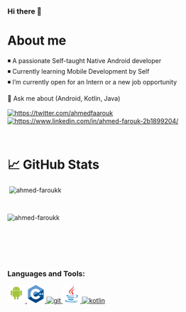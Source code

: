 
<h3 align="left">Hi there 👋</h3>
<h3 align="center"></h3>


# About me 

 ◾ A passionate Self-taught Native Android developer<br>
 ◾ Currently learning Mobile Development by Self<br>
 ◾ I’m currently open for an Intern or a new job opportunity<br>
 
 :speech_balloon: Ask me about (Android, Kotlin, Java) 

 
<a href="https://twitter.com/https://twitter.com/ahmedfaarouk" target="blank"><img align="center" src="https://raw.githubusercontent.com/rahuldkjain/github-profile-readme-generator/master/src/images/icons/Social/twitter.svg" alt="https://twitter.com/ahmedfaarouk" height="30" width="40" /></a>
<a href="https://linkedin.com/in/https://www.linkedin.com/in/ahmed-farouk-2b1899204/" target="blank"><img align="center" src="https://raw.githubusercontent.com/rahuldkjain/github-profile-readme-generator/master/src/images/icons/Social/linked-in-alt.svg" alt="https://www.linkedin.com/in/ahmed-farouk-2b1899204/" height="30" width="40" /></a>
</p>
<br>

#  📈 GitHub Stats

<p>&nbsp;<img align="center" src="https://github-readme-stats.vercel.app/api?username=ahmed-faroukk&show_icons=true&locale=en" alt="ahmed-faroukk" /></p>
 <br>
<p><img align="left" src="https://github-readme-stats.vercel.app/api/top-langs?username=ahmed-faroukk&show_icons=true&locale=en&layout=compact" alt="ahmed-faroukk" /></p>

 <br>
  <br>
   <br>
    <br>
     <br>
      <br>
    
<h3 align="left">Languages and Tools:</h3>
<p align="left"> <a href="https://developer.android.com" target="_blank" rel="noreferrer"> <img src="https://raw.githubusercontent.com/devicons/devicon/master/icons/android/android-original-wordmark.svg" alt="android" width="40" height="40"/> </a> <a href="https://www.w3schools.com/cpp/" target="_blank" rel="noreferrer"> <img src="https://raw.githubusercontent.com/devicons/devicon/master/icons/cplusplus/cplusplus-original.svg" alt="cplusplus" width="40" height="40"/> </a> <a href="https://git-scm.com/" target="_blank" rel="noreferrer"> <img src="https://www.vectorlogo.zone/logos/git-scm/git-scm-icon.svg" alt="git" width="40" height="40"/> </a> <a href="https://www.java.com" target="_blank" rel="noreferrer"> <img src="https://raw.githubusercontent.com/devicons/devicon/master/icons/java/java-original.svg" alt="java" width="40" height="40"/> </a> <a href="https://kotlinlang.org" target="_blank" rel="noreferrer"> <img src="https://www.vectorlogo.zone/logos/kotlinlang/kotlinlang-icon.svg" alt="kotlin" width="40" height="40"/> </a> </p>

 <br>
  <br>
   <br>
    <br>
     <br>
      <br>



